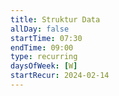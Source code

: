 ```yaml
---
title: Struktur Data
allDay: false
startTime: 07:30
endTime: 09:00
type: recurring
daysOfWeek: [W]
startRecur: 2024-02-14
---
```

